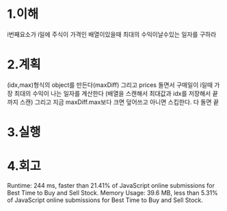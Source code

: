 1.이해
====
i번째요소가 i일에 주식이 가격인 배열이있을때
최대의 수익이날수있는 일자를 구하라

2.계획
===
(idx,max)형식의 object를 만든다(maxDiff)
그리고 prices 돌면서 구매일이 i일때 가장 최대의 수익이 나는 일자를 계산한다
(배열을 스캔해서 최대값과 idx를 저장해서 끝까지 스캔)
그리고 지금 maxDiff.max보다 크면 덮어쓰고 아니면 스킵한다.
다 돌면 끝

3.실행
====


4.회고
====
Runtime: 244 ms, faster than 21.41% of JavaScript online submissions for Best Time to Buy and Sell Stock.
Memory Usage: 39.6 MB, less than 5.31% of JavaScript online submissions for Best Time to Buy and Sell Stock.